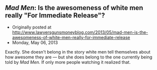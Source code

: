 ## <em>Mad Men</em>: Is the awesomeness of white men really "For Immediate Release"?

 * Originally posted at http://www.lawyersgunsmoneyblog.com/2013/05/mad-men-is-the-awesomeness-of-white-men-really-for-immediate-release
 * Monday, May 06, 2013

Exactly. She doesn't belong in the story white men tell themselves about how awesome they are — but she does belong to the one currently being told by _Mad Men._ If only more people watching it realized that.